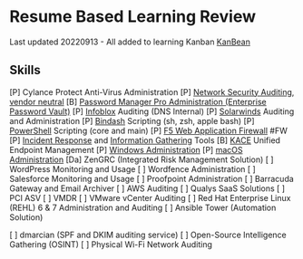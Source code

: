 # Resume Based Learning Review
Last updated 20220913 - All added to learning Kanban [KanBean](KanBean.md)
## Skills
[P] Cylance Protect Anti-Virus Administration
[P] [Network Security Auditing, vendor neutral](NetSecAuditing.md)
[B] [Password Manager Pro Administration (Enterprise Password Vault)](KanBean.md#^b2aeu7)
[P] [Infoblox](Infoblox.md) Auditing (DNS Internal)
[P] [Solarwinds](Solarwinds.md) Auditing and Administration
[P] [Bindash](bashnotes.md) Scripting (sh, zsh, apple bash)
[P] [PowerShell](psnotes.md) Scripting (core and main)
[P] [F5 Web Application Firewall](WAFnotes.md) #FW 
[P] [Incident Response](IRnotes.md) and [Information Gathering](RXnotes.md) Tools
[B] [KACE](KanBean.md#^uuu36c) Unified Endpoint Management
[P] [Windows Administration](MSnotes.md)
[P] [macOS Administration](macadnotes.md) 
[Da] ZenGRC (Integrated Risk Management Solution)
[ ] WordPress Monitoring and Usage
[ ] Wordfence Administration
[ ] Salesforce Monitoring and Usage
[ ] Proofpoint Administration
[ ] Barracuda Gateway and Email Archiver
[ ] AWS Auditing
[ ] Qualys SaaS Solutions
	[ ] PCI ASV
	[ ] VMDR
[ ] VMware vCenter Auditing
[ ] Red Hat Enterprise Linux (REHL) 6 & 7 Administration and Auditing
[ ] Ansible Tower (Automation Solution)

[ ] dmarcian (SPF and DKIM auditing service)
[ ] Open-Source Intelligence Gathering (OSINT)
[ ] Physical Wi-Fi Network Auditing
